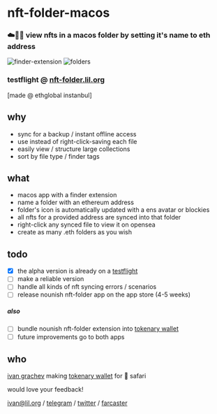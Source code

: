 # nft-folder-macos

### ☁️📂💎 view nfts in a macos folder by setting it's name to eth address

![finder-extension](https://github.com/grachyov/nft-folder-macos/assets/7680193/35e8c756-6a9d-44aa-aa27-5d3ffcc864eb)
![folders](https://github.com/grachyov/nft-folder-macos/assets/7680193/60bfac17-ac8e-40ae-b2a4-4cd082712bc1)

### testflight @ [nft-folder.lil.org](https://nft-folder.lil.org)
[made @ ethglobal instanbul]

## why
* sync for a backup / instant offline access
* use instead of right-click-saving each file
* easily view / structure large collections
* sort by file type / finder tags

## what
* macos app with a finder extension
* name a folder with an ethereum address
* folder's icon is automatically updated with a ens avatar or blockies
* all nfts for a provided address are synced into that folder
* right-click any synced file to view it on opensea
* create as many .eth folders as you wish

## todo
- [x] the alpha version is already on a [testflight](https://nft-folder.lil.org)
- [ ] make a reliable version
- [ ] handle all kinds of nft syncing errors / scenarios
- [ ] release nounish nft-folder app on the app store (4-5 weeks)

##### also
- [ ] bundle nounish nft-folder extension into [tokenary wallet](https://lil.org)
- [ ] future improvements go to both apps

## who
[ivan grachev](http://x.ivan.lol) making [tokenary wallet](https://lil.org) for  safari

would love your feedback!

ivan@lil.org / [telegram](https://t.ivan.lol) / [twitter](https://x.ivan.lol) / [farcaster](https://f.ivan.lol)
